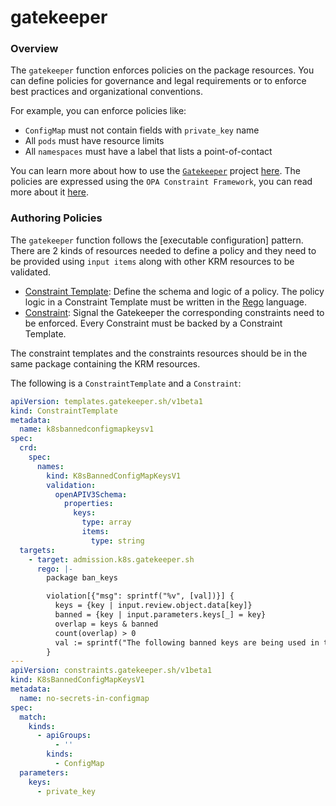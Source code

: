 # gatekeeper

### Overview

<!--mdtogo:Short-->

The `gatekeeper` function enforces policies on the package resources. You can
define policies for governance and legal requirements or to enforce best
practices and organizational conventions.

For example, you can enforce policies like:

- `ConfigMap` must not contain fields with `private_key` name
- All `pods` must have resource limits
- All `namespaces` must have a label that lists a point-of-contact

<!--mdtogo-->

You can learn more about how to use the [`Gatekeeper`] project [here][howto].
The policies are expressed using the `OPA Constraint Framework`, you can read
more about it [here][concept].

<!--mdtogo:Long-->

### Authoring Policies

The `gatekeeper` function follows the [executable configuration] pattern. There
are 2 kinds of resources needed to define a policy and they need to be provided
using `input items` along with other KRM resources to be validated.

- [Constraint Template]: Define the schema and logic of a policy. The policy
  logic in a Constraint Template must be written in the [Rego] language.
- [Constraint]: Signal the Gatekeeper the corresponding constraints need to be
  enforced. Every Constraint must be backed by a Constraint Template.

The constraint templates and the constraints resources should be in the same
package containing the KRM resources.

The following is a `ConstraintTemplate` and a `Constraint`:

```yaml
apiVersion: templates.gatekeeper.sh/v1beta1
kind: ConstraintTemplate
metadata:
  name: k8sbannedconfigmapkeysv1
spec:
  crd:
    spec:
      names:
        kind: K8sBannedConfigMapKeysV1
        validation:
          openAPIV3Schema:
            properties:
              keys:
                type: array
                items:
                  type: string
  targets:
    - target: admission.k8s.gatekeeper.sh
      rego: |-
        package ban_keys

        violation[{"msg": sprintf("%v", [val])}] {
          keys = {key | input.review.object.data[key]}
          banned = {key | input.parameters.keys[_] = key}
          overlap = keys & banned
          count(overlap) > 0
          val := sprintf("The following banned keys are being used in the ConfigMap: %v", [overlap])
        }
---
apiVersion: constraints.gatekeeper.sh/v1beta1
kind: K8sBannedConfigMapKeysV1
metadata:
  name: no-secrets-in-configmap
spec:
  match:
    kinds:
      - apiGroups:
          - ''
        kinds:
          - ConfigMap
  parameters:
    keys:
      - private_key
```

<!--mdtogo-->

[`Gatekeeper`]: https://open-policy-agent.github.io/gatekeeper/website/docs/

[Constraint Template]: https://open-policy-agent.github.io/gatekeeper/website/docs/howto#constraint-templates

[Constraint]: https://open-policy-agent.github.io/gatekeeper/website/docs/howto#constraints

[Rego]: https://www.openpolicyagent.org/docs/latest/#rego

[howto]: https://open-policy-agent.github.io/gatekeeper/website/docs/howto

[concept]: https://github.com/open-policy-agent/frameworks/tree/master/constraint#opa-constraint-framework
